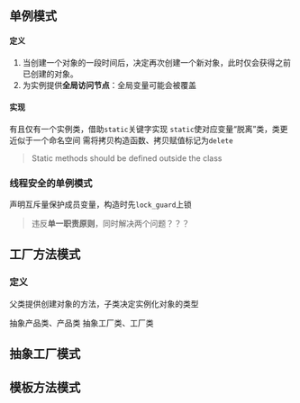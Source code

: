 单例模式
---
#### 定义
1. 当创建一个对象的一段时间后，决定再次创建一个新对象，此时仅会获得之前已创建的对象。
2. 为实例提供**全局访问节点**：全局变量可能会被覆盖

#### 实现
有且仅有一个实例类，借助`static`关键字实现
`static`使对应变量“脱离”类，类更近似于一个命名空间
需将拷贝构造函数、拷贝赋值标记为`delete`

> Static methods should be defined outside the class

### 线程安全的单例模式
声明互斥量保护成员变量，构造时先`lock_guard`上锁

> 违反**单一职责原则**，同时解决两个问题？？？


工厂方法模式
---
### 定义
父类提供创建对象的方法，子类决定实例化对象的类型

抽象产品类、产品类
抽象工厂类、工厂类




抽象工厂模式
---


模板方法模式
---


